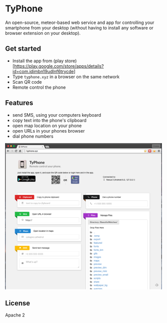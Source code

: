 # TyPhone

An open-source, meteor-based web service and app for controlling your smartphone from your desktop (without having to install any software or browser extension on your desktop).

## Get started

 - Install the app from (play store)[https://play.google.com/store/apps/details?id=com.idimbn19udlnf6trycde]
 - Type `typhone.xyz` in a browser on the same network
 - Scan QR code
 - Remote control the phone

## Features

 - send SMS, using your computers keyboard
 - copy text into the phone's clipboard
 - open map location on your phone
 - open URLs in your phones browser
 - dial phone numbers

![Screenshot](/assets/screenshot.png?raw=true "Screenshot of web interface")

## License
Apache 2
